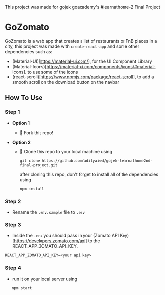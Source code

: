 This project was made for gojek goacademy's #learnathome-2 Final Project

# GoZomato

GoZomato is a web app that creates a list of restaurants or FnB places in a city, this project was made with `create-react-app` and some
other dependencies such as: 

- (Material-UI)[https://material-ui.com/], for the UI Component Library
- (Material-Icons)[https://material-ui.com/components/icons/#material-icons], to use some of the icons
- (react-scroll)[https://www.npmjs.com/package/react-scroll], to add a smooth scroll on the download button on the navbar

## How To Use

### Step 1

- **Option 1**
    - 🍴 Fork this repo!

- **Option 2**
    - 👯 Clone this repo to your local machine using 
      ```shell
      git clone https://github.com/adityaiwd/gojek-learnathome2nd-final-project.git
      ```
      after cloning this repo, don't forget to install all of the dependencies using
      ```shell
      npm install
      ```

### Step 2

- Rename the `.env.sample` file to `.env`

### Step 3

- Inside the `.env` you should pass in your (Zomato API Key)[https://developers.zomato.com/api] to the REACT_APP_ZOMATO_API_KEY.
```properties
REACT_APP_ZOMATO_API_KEY=<your api key>
```

### Step 4

- run it on your local server using
```shell
   npm start
```
